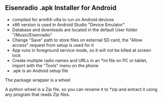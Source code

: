 Eisenradio .apk Installer for Android
---

* compiled for arm64-v8a to run on Android devices
* x86 version is used in Android Studio "Device Emulator"
* Database and downloads are located in the default User folder "/Music/Eisenradio" 
* Change "Save" path to store files on external SD card, the "Allow access" request from setup is used for it
* App runs in foreground service mode, so it will not be killed at screen lock
* Create multiple radio names and URLs in an *ini file on PC or tablet, import with the "Tools" menu on the phone 
* .apk is an Android setup file 

The package wrapper is a wheel

A python wheel is a Zip file, so you can rename it to *zip and extract it using any program that reads Zip files.